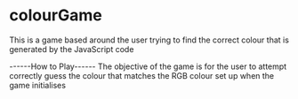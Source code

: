 # colourGame
This is a game based around the user trying to find the correct colour that is generated by the JavaScript code

------How to Play------
The objective of the game is for the user to attempt correctly guess the colour that matches the RGB colour set up when the
game initialises
